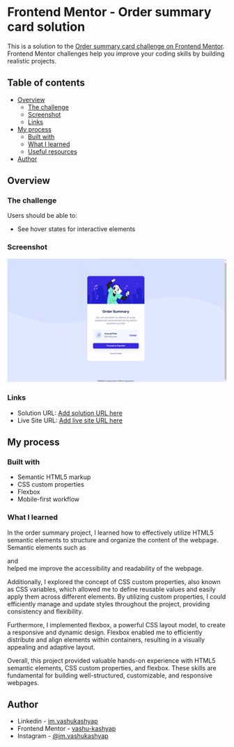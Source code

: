 # Frontend Mentor - Order summary card solution

This is a solution to the [Order summary card challenge on Frontend Mentor](https://www.frontendmentor.io/challenges/order-summary-component-QlPmajDUj). Frontend Mentor challenges help you improve your coding skills by building realistic projects. 

## Table of contents

- [Overview](#overview)
  - [The challenge](#the-challenge)
  - [Screenshot](#screenshot)
  - [Links](#links)
- [My process](#my-process)
  - [Built with](#built-with)
  - [What I learned](#what-i-learned)
  - [Useful resources](#useful-resources)
- [Author](#author)


## Overview

### The challenge

Users should be able to:

- See hover states for interactive elements

### Screenshot

![](./images/order-summary-card.png)

### Links

- Solution URL: [Add solution URL here](https://your-solution-url.com)
- Live Site URL: [Add live site URL here](https://your-live-site-url.com)

## My process

### Built with

- Semantic HTML5 markup
- CSS custom properties
- Flexbox
- Mobile-first workflow

### What I learned

In the order summary project, I learned how to effectively utilize HTML5 semantic elements to structure and organize the content of the webpage. Semantic elements such as  <main>  and <footer> helped me improve the accessibility and readability of the webpage.

Additionally, I explored the concept of CSS custom properties, also known as CSS variables, which allowed me to define reusable values and easily apply them across different elements. By utilizing custom properties, I could efficiently manage and update styles throughout the project, providing consistency and flexibility.

Furthermore, I implemented flexbox, a powerful CSS layout model, to create a responsive and dynamic design. Flexbox enabled me to efficiently distribute and align elements within containers, resulting in a visually appealing and adaptive layout.

Overall, this project provided valuable hands-on experience with HTML5 semantic elements, CSS custom properties, and flexbox. These skills are fundamental for building well-structured, customizable, and responsive webpages.


## Author

- Linkedin - [im.vashukashyap](https://www.linkedin.com/in/im-vashukashyap/)
- Frontend Mentor - [vashu-kashyap](https://www.frontendmentor.io/profile/vashu-kashyap)
- Instagram - [@im.vashukashyap](https://www.instagram.com/im.vashukashyap/)



